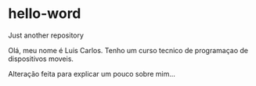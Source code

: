 # hello-word
Just another repository

Olá, meu nome é Luis Carlos. Tenho um curso tecnico de programaçao de dispositivos moveis.

  Alteração feita para explicar um pouco sobre mim...
  

